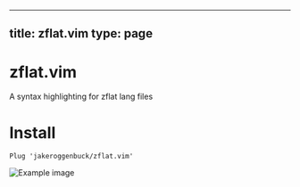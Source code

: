 
---
title: zflat.vim
type: page
---
# zflat.vim
A syntax highlighting for zflat lang files

# Install
```vim
Plug 'jakeroggenbuck/zflat.vim'
```

![Example image](https://github.com/JakeRoggenbuck/zflat.vim/blob/main/screenshot.png?raw=true)

